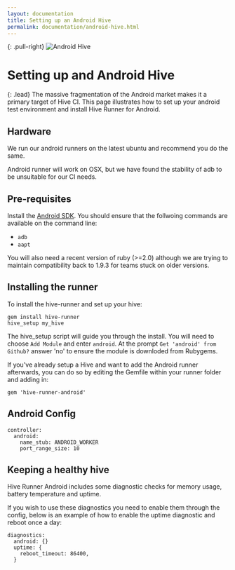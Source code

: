 ```yaml
---
layout: documentation
title: Setting up an Android Hive
permalink: documentation/android-hive.html
---
```


{: .pull-right}
![Android Hive](/hive-ci/images/android-hive.png)

# Setting up and Android Hive

{: .lead}
The massive fragmentation of the Android market makes it a primary target of
Hive CI. This page illustrates how to set up your android test environment and
install Hive Runner for Android.

## Hardware

We run our android runners on the latest ubuntu and recommend you do the same.

Android runner will work on OSX, but we have found the stability of adb to be
unsuitable for our CI needs.

## Pre-requisites

Install the [Android SDK](#). You should ensure that the follwoing commands are
available on the command line:

* `adb`
* `aapt`

You will also need a recent version of ruby (>=2.0) although we are trying to
maintain compatibility back to 1.9.3 for teams stuck on older versions.

## Installing the runner

To install the hive-runner and set up your hive:

    gem install hive-runner
    hive_setup my_hive

The hive_setup script will guide you through the install. You will need to
choose `Add Module` and enter `android`. At the prompt `Get 'android' from Github?`
answer 'no' to ensure the module is downloded from Rubygems.

If you've already setup a Hive and want to add the Android runner afterwards,
you can do so by editing the Gemfile within your runner folder and adding in:

    gem 'hive-runner-android'

## Android Config

    controller:
      android:
        name_stub: ANDROID_WORKER
        port_range_size: 10

## Keeping a healthy hive

Hive Runner Android includes some diagnostic checks for memory usage, battery temperature and uptime.

If you wish to use these diagnostics you need to enable them through the config, below is an example of how to enable the uptime diagnostic and reboot once a day:

    diagnostics:
      android: {}
      uptime: {
        reboot_timeout: 86400,
      }
